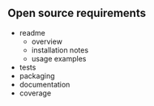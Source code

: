 ## Open source requirements
- readme
    - overview
    - installation notes
    - usage examples
- tests
- packaging
- documentation
- coverage
